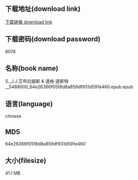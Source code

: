 ## 下载地址(download link)
[下载链接 download link](https://voluble-croquembouche-d321dc.netlify.app/?s=S._J.J.%E8%89%BE%E5%B8%83%E6%8B%89%E5%A7%86%E6%96%AF+%26+%E9%81%93%E6%A0%BC%C2%B7%E9%81%93%E6%96%AF%E7%89%B9__5488000_64e26366f05f8d8a859df931d591e460.epub)

## 下载密码(download password)
8078

## 名称(book name)
S._J.J.艾布拉姆斯 & 道格·道斯特__5488000_64e26366f05f8d8a859df931d591e460.epub.epub

## 语言(language)
chinese

## MD5
64e26366f05f8d8a859df931d591e460

## 大小(filesize)
41.1 MB
